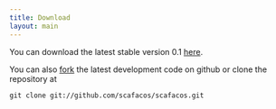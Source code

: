 ```yaml
---
title: Download
layout: main
---
```


You can download the latest stable version
0.1 [here](http://www.icp.uni-stuttgart.de/~floh/software/scafacos-fcs-0.1.tar.gz).

You can also [fork](https://github.com/scafacos/scafacos) the latest
development code on github or clone the repository at

	git clone git://github.com/scafacos/scafacos.git
